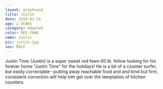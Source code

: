 ```yaml
---
layout: greyhound
title: Justin
date: 2010-01-24
age: 2 YEARS
category: adopted
color: RED FAWN
name: Justin
pic: justin.jpg
sex: MALE
---
```


Justin Time (Justin) is a super sweet red fawn 60 lb. fellow looking for his forever home "Justin Time" for the
holidays!  He is a bit of a counter surfer, but easily correctable--putting away reachable food and and kind but firm,
consistent correction will help him get over the temptation of kitchen counters.
